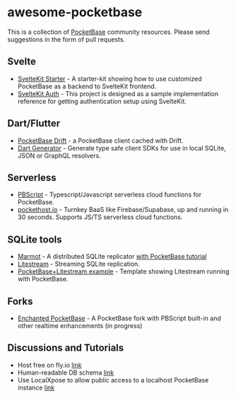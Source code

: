 # awesome-pocketbase

This is a collection of [PocketBase](https://pocketbase.io) community resources. Please send suggestions in the form of pull requests.

## Svelte

* [SvelteKit Starter](https://github.com/spinspire/pocketbase-sveltekit-starter) - A starter-kit showing how to use customized PocketBase as a backend to SvelteKit frontend.
* [SvelteKit Auth](https://github.com/danawoodman/sveltekit-auth-example) - This project is designed as a sample implementation reference for getting authentication setup using SvelteKit.

## Dart/Flutter

* [PocketBase Drift](https://github.com/rodydavis/pocketbase_drift) - a PocketBase client cached with Drift.
* [Dart Generator](https://github.com/rodydavis/pocketbase_dart_generator) - Generate type safe client SDKs for use in local SQLite, JSON or GraphQL resolvers.

## Serverless

* [PBScript](https://github.com/benallfree/pbscript) - Typescript/Javascript serverless cloud functions for PocketBase.
* [pockethost.io](https://pockethost.io) - Turnkey BaaS like Firebase/Supabase, up and running in 30 seconds. Supports JS/TS serverless cloud functions.

## SQLite tools

* [Marmot](https://github.com/maxpert/marmot) - A distributed SQLite replicator [with PocketBase tutorial](https://www.youtube.com/watch?v=Zapupe_FREc)
* [Litestream](https://litestream.io/) - Streaming SQLite replication.
* [PocketBase+Litestream example](https://github.com/TylerSustare/pocketbase-framework-litestream) - Template showing Litestream running with PocketBase.

## Forks

* [Enchanted PocketBase](https://github.com/benallfree/pocketbase) - A PocketBase fork with PBScript built-in and other realtime enhancements (in progress)

## Discussions and Tutorials

* Host free on fly.io [link](https://github.com/pocketbase/pocketbase/discussions/537)
* Human-readable DB schema [link](https://github.com/pocketbase/pocketbase/discussions/252)
* Use LocalXpose to allow public access to a localhost PocketBase instance [link](https://github.com/gapmiss/expose-database-server-pocketbase/blob/master/Expose%20database%20server%20(PocketBase).md)
